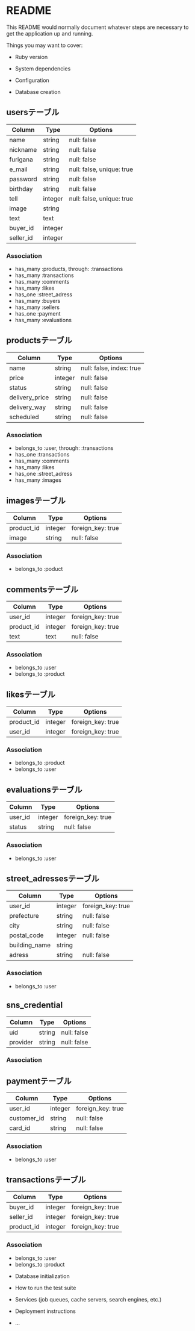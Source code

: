 # README

This README would normally document whatever steps are necessary to get the
application up and running.

Things you may want to cover:

* Ruby version

* System dependencies

* Configuration

* Database creation
## usersテーブル
|Column|Type|Options|
|------|----|-------|
|name|string|null: false|
|nickname|string|null: false|
|furigana|string|null: false|
|e_mail|string|null: false, unique: true|
|password|string|null: false|
|birthday|string|null: false|
|tell|integer|null: false, unique: true|
|image|string||
|text|text||
|buyer_id|integer||
|seller_id|integer||

### Association
- has_many :products, through: :transactions
- has_many :transactions
- has_many :comments
- has_many :likes
- has_one :street_adress
- has_many :buyers
- has_many :sellers
- has_one :payment
- has_many :evaluations

## productsテーブル
|Column|Type|Options|
|------|----|-------|
|name|string|null: false, index: true|
|price|integer|null: false|
|status|string|null: false|
|delivery_price|string|null: false|
|delivery_way|string|null: false|
|scheduled|string|null: false|

### Association
- belongs_to :user, through: :transactions
- has_one :transactions
- has_many :comments
- has_many :likes
- has_one :street_adress
- has_many :images


## imagesテーブル
|Column|Type|Options|
|------|----|-------|
|product_id|integer|foreign_key: true|
|image|string|null: false|

### Association
- belongs_to :poduct

## commentsテーブル
|Column|Type|Options|
|------|----|-------|
|user_id|integer|foreign_key: true|
|product_id|integer|foreign_key: true|
|text|text|null: false|

### Association
- belongs_to :user
- belongs_to :product

## likesテーブル
|Column|Type|Options|
|------|----|-------|
|product_id|integer|foreign_key: true|
|user_id|integer|foreign_key: true|

### Association
- belongs_to :product
- belongs_to :user

## evaluationsテーブル
|Column|Type|Options|
|------|----|-------|
|user_id|integer|foreign_key: true|
|status|string|null: false|

### Association
- belongs_to :user

## street_adressesテーブル
|Column|Type|Options|
|------|----|-------|
|user_id|integer|foreign_key: true|
|prefecture|string|null: false|
|city|string|null: false|
|postal_code|integer|null: false|
|building_name|string||
|adress|string|null: false|

### Association
- belongs_to :user

## sns_credential
|Column|Type|Options|
|------|----|-------|
|uid|string|null: false|
|provider|string|null: false|

### Association

## paymentテーブル
|Column|Type|Options|
|------|----|-------|
|user_id|integer|foreign_key: true|
|customer_id|string|null: false|
|card_id|string|null: false|

### Association
- belongs_to :user

## transactionsテーブル
|Column|Type|Options|
|------|----|-------|
|buyer_id|integer|foreign_key: true|
|seller_id|integer|foreign_key: true|
|product_id|integer|foreign_key: true|

### Association
- belongs_to :user
- belongs_to :product


* Database initialization

* How to run the test suite

* Services (job queues, cache servers, search engines, etc.)

* Deployment instructions

* ...